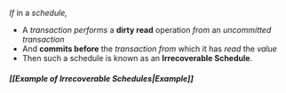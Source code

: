 *If* in a *schedule,*
- A *transaction performs* a **dirty read** operation *from* an *uncommitted transaction*
- And **commits before** the *transaction* *from* which it has *read* the *value*
- Then such a schedule is known as an **Irrecoverable Schedule**.

##### *[[Example of Irrecoverable Schedules|Example]]*


